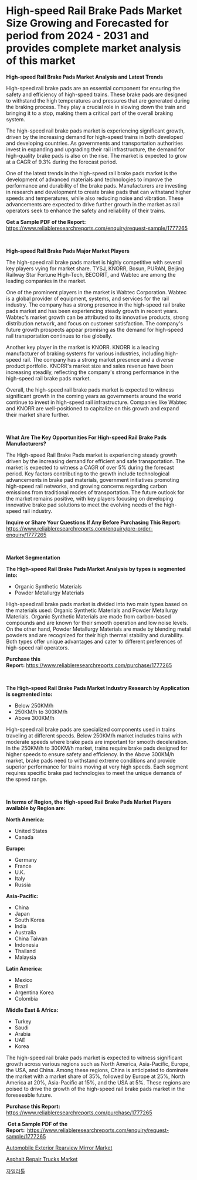 <p><h1>High-speed Rail Brake Pads Market Size Growing and Forecasted for period from 2024 - 2031 and provides complete market analysis of this market</h1></p><p><strong>High-speed Rail Brake Pads Market Analysis and Latest Trends</strong></p>
<p><p>High-speed rail brake pads are an essential component for ensuring the safety and efficiency of high-speed trains. These brake pads are designed to withstand the high temperatures and pressures that are generated during the braking process. They play a crucial role in slowing down the train and bringing it to a stop, making them a critical part of the overall braking system.</p><p>The high-speed rail brake pads market is experiencing significant growth, driven by the increasing demand for high-speed trains in both developed and developing countries. As governments and transportation authorities invest in expanding and upgrading their rail infrastructure, the demand for high-quality brake pads is also on the rise. The market is expected to grow at a CAGR of 9.3% during the forecast period.</p><p>One of the latest trends in the high-speed rail brake pads market is the development of advanced materials and technologies to improve the performance and durability of the brake pads. Manufacturers are investing in research and development to create brake pads that can withstand higher speeds and temperatures, while also reducing noise and vibration. These advancements are expected to drive further growth in the market as rail operators seek to enhance the safety and reliability of their trains.</p></p>
<p><strong>Get a Sample PDF of the Report:&nbsp;</strong> <a href="https://www.reliableresearchreports.com/enquiry/request-sample/1777265">https://www.reliableresearchreports.com/enquiry/request-sample/1777265</a></p>
<p>&nbsp;</p>
<p><strong>High-speed Rail Brake Pads Major Market Players</strong></p>
<p><p>The high-speed rail brake pads market is highly competitive with several key players vying for market share. TYSJ, KNORR, Bosun, PURAN, Beijing Railway Star Fortune High-Tech, BECORIT, and Wabtec are among the leading companies in the market. </p><p>One of the prominent players in the market is Wabtec Corporation. Wabtec is a global provider of equipment, systems, and services for the rail industry. The company has a strong presence in the high-speed rail brake pads market and has been experiencing steady growth in recent years. Wabtec's market growth can be attributed to its innovative products, strong distribution network, and focus on customer satisfaction. The company's future growth prospects appear promising as the demand for high-speed rail transportation continues to rise globally.</p><p>Another key player in the market is KNORR. KNORR is a leading manufacturer of braking systems for various industries, including high-speed rail. The company has a strong market presence and a diverse product portfolio. KNORR's market size and sales revenue have been increasing steadily, reflecting the company's strong performance in the high-speed rail brake pads market.</p><p>Overall, the high-speed rail brake pads market is expected to witness significant growth in the coming years as governments around the world continue to invest in high-speed rail infrastructure. Companies like Wabtec and KNORR are well-positioned to capitalize on this growth and expand their market share further.</p></p>
<p>&nbsp;</p>
<p><strong>What Are The Key Opportunities For High-speed Rail Brake Pads Manufacturers?</strong></p>
<p><p>The High-speed Rail Brake Pads market is experiencing steady growth driven by the increasing demand for efficient and safe transportation. The market is expected to witness a CAGR of over 5% during the forecast period. Key factors contributing to the growth include technological advancements in brake pad materials, government initiatives promoting high-speed rail networks, and growing concerns regarding carbon emissions from traditional modes of transportation. The future outlook for the market remains positive, with key players focusing on developing innovative brake pad solutions to meet the evolving needs of the high-speed rail industry.</p></p>
<p><strong>Inquire or Share Your Questions If Any Before Purchasing This Report:</strong> <a href="https://www.reliableresearchreports.com/enquiry/pre-order-enquiry/1777265">https://www.reliableresearchreports.com/enquiry/pre-order-enquiry/1777265</a></p>
<p>&nbsp;</p>
<p><strong>Market Segmentation</strong></p>
<p><strong>The High-speed Rail Brake Pads Market Analysis by types is segmented into:</strong></p>
<p><ul><li>Organic Synthetic Materials</li><li>Powder Metallurgy Materials</li></ul></p>
<p><p>High-speed rail brake pads market is divided into two main types based on the materials used: Organic Synthetic Materials and Powder Metallurgy Materials. Organic Synthetic Materials are made from carbon-based compounds and are known for their smooth operation and low noise levels. On the other hand, Powder Metallurgy Materials are made by blending metal powders and are recognized for their high thermal stability and durability. Both types offer unique advantages and cater to different preferences of high-speed rail operators.</p></p>
<p><strong>Purchase this Report:&nbsp;</strong><a href="https://www.reliableresearchreports.com/purchase/1777265">https://www.reliableresearchreports.com/purchase/1777265</a></p>
<p>&nbsp;</p>
<p><strong>The High-speed Rail Brake Pads Market Industry Research by Application is segmented into:</strong></p>
<p><ul><li>Below 250KM/h</li><li>250KM/h to 300KM/h</li><li>Above 300KM/h</li></ul></p>
<p><p>High-speed rail brake pads are specialized components used in trains traveling at different speeds. Below 250KM/h market includes trains with moderate speeds where brake pads are important for smooth deceleration. In the 250KM/h to 300KM/h market, trains require brake pads designed for higher speeds to ensure safety and efficiency. In the Above 300KM/h market, brake pads need to withstand extreme conditions and provide superior performance for trains moving at very high speeds. Each segment requires specific brake pad technologies to meet the unique demands of the speed range.</p></p>
<p>&nbsp;</p>
<p><strong>In terms of Region, the High-speed Rail Brake Pads Market Players available by Region are:</strong></p>
<p>
    <p> <strong> North America: </strong>
        <ul>
            <li>United States</li>
            <li>Canada</li>
        </ul>
        </p> 
    <p> <strong> Europe: </strong>
        <ul>
            <li>Germany</li>
            <li>France</li>
            <li>U.K.</li>
            <li>Italy</li>
            <li>Russia</li>
        </ul>
        </p> 
    <p> <strong> Asia-Pacific: </strong>
        <ul>
            <li>China</li>
            <li>Japan</li>
            <li>South Korea</li>
            <li>India</li>
            <li>Australia</li>
            <li>China Taiwan</li>
            <li>Indonesia</li>
            <li>Thailand</li>
            <li>Malaysia</li>
        </ul>
        </p> 
    <p> <strong> Latin America: </strong>
        <ul>
            <li>Mexico</li>
            <li>Brazil</li>
            <li>Argentina Korea</li>
            <li>Colombia</li>
        </ul>
        </p> 
    <p> <strong> Middle East & Africa: </strong>
        <ul>
            <li>Turkey</li>
            <li>Saudi</li>
            <li>Arabia</li>
            <li>UAE</li>
            <li>Korea</li>
        </ul>
    </p>
    </p>
<p><p>The high-speed rail brake pads market is expected to witness significant growth across various regions such as North America, Asia-Pacific, Europe, the USA, and China. Among these regions, China is anticipated to dominate the market with a market share of 35%, followed by Europe at 25%, North America at 20%, Asia-Pacific at 15%, and the USA at 5%. These regions are poised to drive the growth of the high-speed rail brake pads market in the foreseeable future.</p></p>
<p><strong>Purchase this Report: </strong><a href="https://www.reliableresearchreports.com/purchase/1777265">https://www.reliableresearchreports.com/purchase/1777265</a></p>
<p>&nbsp;<strong>Get a Sample PDF of the Report:&nbsp;&nbsp;</strong><a href="https://www.reliableresearchreports.com/enquiry/request-sample/1777265">https://www.reliableresearchreports.com/enquiry/request-sample/1777265</a></p>
<p><strong></strong></p>
<p><p><a href="https://github.com/jsmusil/Market-Research-Report-List-2/blob/main/automobile-exterior-rearview-mirror-market.md">Automobile Exterior Rearview Mirror Market</a></p><p><a href="https://github.com/bmorecock/Market-Research-Report-List-2/blob/main/asphalt-repair-trucks-market.md">Asphalt Repair Trucks Market</a></p><p><a href="https://medium.com/@kenza.eliraki/%EC%9E%90%EC%9D%BC%EB%A6%AC%ED%86%A8-%EC%8B%9C%EC%9E%A5-%EC%A0%90%EC%9C%A0%EC%9C%A8-%EB%B3%80%ED%99%94-%EB%B0%8F-%EC%8B%9C%EC%9E%A5-%EC%84%B1%EC%9E%A5-%EC%B6%94%EC%9D%B4-2024%EB%85%84-2031%EB%85%84-790c41aa5442">자일리톨</a></p></p>